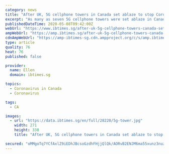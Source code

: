 ```yaml
---
category: news
title: "After UK, 5G cellphone towers in Canada set ablaze to stop Coronavirus thanks to conspiracy theory"
excerpt: "As many as seven 5G cellphone towers were set ablaze in Canada over the past week over the widespread conspiracy theory that 5G is aiding the spread of coronavirus"
publishedDateTime: 2020-05-08T09:42:00Z
webUrl: "https://www.ibtimes.sg/after-uk-5g-cellphone-towers-canada-set-ablaze-stop-coronavirus-thanks-conspiracy-theory-44626"
ampWebUrl: "https://amp.ibtimes.sg/after-uk-5g-cellphone-towers-canada-set-ablaze-stop-coronavirus-thanks-conspiracy-theory-44626"
cdnAmpWebUrl: "https://amp-ibtimes-sg.cdn.ampproject.org/c/s/amp.ibtimes.sg/after-uk-5g-cellphone-towers-canada-set-ablaze-stop-coronavirus-thanks-conspiracy-theory-44626"
type: article
quality: 76
heat: 76
published: false

provider:
  name: Ellen
  domain: ibtimes.sg

topics:
  - Coronavirus in Canada
  - Coronavirus

tags:
  - CA

images:
  - url: "https://data.ibtimes.sg/en/full/28220/5g-tower.jpg"
    width: 271
    height: 338
    title: "After UK, 5G cellphone towers in Canada set ablaze to stop Coronavirus thanks to conspiracy theory"

secured: "oMMgoTq7YCfAxlZ9iEDhJBcsoGzdhFHjjQlQk/AORvB2ENJM6ma55xunz3nuzFafZijJAMILQ1C4gbgqRXwqRhln6Ja1NZ+tQQVs205d2QPZIaJyvWiFJu7sEhTxrtlKPsKemZdM74tkFy3xT7AOhv5xkAzAbz/ObAJZjRniQeAQmkA32NOflvjF4lxc6tU3lnlPS5omgZP6pDdXzNYmI2/Sm524ulU4dEWJ1Q0qK6XPFXF2O/5eqCXYZLJzHB1h1/EyhZtxF0/S/XwbcwIxDRjF1UY2ux8Q6CocwoPbaxHNwkwjmNr4uE9khc93zkXj;JLtVmv1NRfjD5IPkdUGF0g=="
---
```


